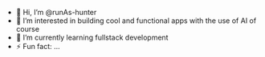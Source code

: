 - 👋 Hi, I’m @runAs-hunter
- 👀 I’m interested in building cool and functional apps with the use of AI of course
- 🌱 I’m currently learning fullstack development
- ⚡ Fun fact: ...
